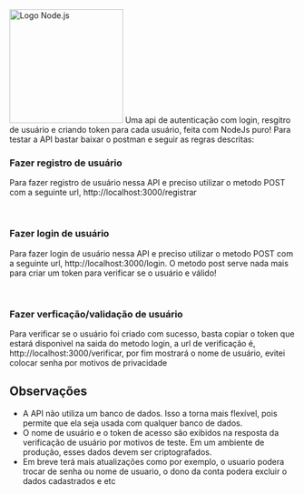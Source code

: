 
<img src="https://upload.wikimedia.org/wikipedia/commons/d/d9/Node.js_logo.svg" alt="Logo Node.js" width="200" />
Uma api de autenticação com login, resgitro de usuário e criando token para cada usuário, feita com NodeJs puro!
Para testar a API bastar baixar o postman e seguir as regras descritas:

<h3>Fazer registro de usuário </h3>
<p>Para fazer registro de usuário nessa API e preciso utilizar o metodo POST com a seguinte url, http://localhost:3000/registrar </p>
<br>
<h3>Fazer login de usuário </h3>
<p>Para fazer login de usuário nessa API e preciso utilizar o metodo POST com a seguinte url, http://localhost:3000/login.
O metodo post serve nada mais para criar um token para verificar se o usuário e válido!</p>
<br>
<h3>Fazer verficação/validação de usuário </h3>
<p>Para verificar se o usuário foi criado com sucesso, basta copiar o token que estará disponivel na saida do metodo login, a url de verificação é, http://localhost:3000/verificar, por fim mostrará o nome de usuário, evitei colocar senha por motivos de privacidade </p>

<h2>Observações</h2>
<ul>
  <li>A API não utiliza um banco de dados. Isso a torna mais flexível, pois permite que ela seja usada com qualquer banco de dados.</li>
  <li>O nome de usuário e o token de acesso são exibidos na resposta da verificação de usuário por motivos de teste. Em um ambiente de produção, esses dados devem ser criptografados.</li>
  <li>Em breve terá mais atualizações como por exemplo, o usuario podera trocar de senha ou nome de usuario, o dono da conta podera excluir o dados cadastrados e etc</li>
</ul>
